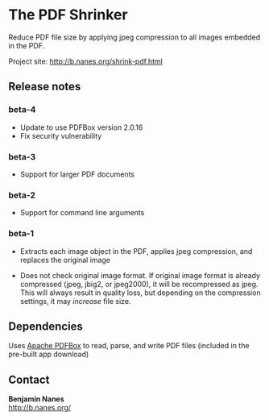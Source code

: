The PDF Shrinker
================

Reduce PDF file size by applying jpeg compression to all images embedded in the PDF.

Project site: <http://b.nanes.org/shrink-pdf.html>

Release notes
-------------

### beta-4

- Update to use PDFBox version 2.0.16
- Fix security vulnerability

### beta-3

- Support for larger PDF documents

### beta-2

- Support for command line arguments

### beta-1

- Extracts each image object in the PDF, applies jpeg compression, and replaces the original image

- Does not check original image format. If original image format is already compressed (jpeg, jbig2, or jpeg2000), it will be recompressed as jpeg. This will always result in quality loss, but depending on the compression settings, it may *increase* file size.

Dependencies
------------

Uses [Apache PDFBox](http://pdfbox.apache.org/) to read, parse, and write PDF files (included in the pre-built app download)

Contact
-------

**Benjamin Nanes**    
<http://b.nanes.org/>
